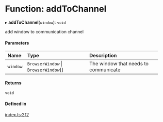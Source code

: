 # Function: addToChannel

▸ **addToChannel**(`window`): `void`

add window to communication channel

#### Parameters

| Name | Type | Description |
| :------ | :------ | :------ |
| `window` | `BrowserWindow` \| `BrowserWindow`[] | The window that needs to communicate |

#### Returns

`void`

#### Defined in

[index.ts:212](https://github.com/savage181855/npm-electron-ipc/blob/4a7af28/src/index.ts#L212)
